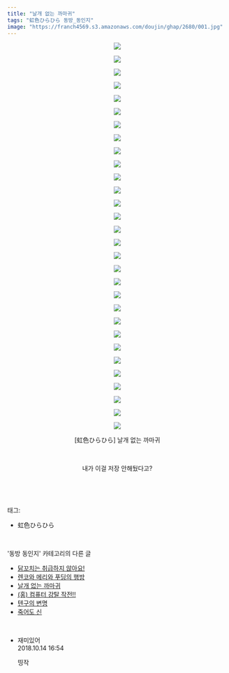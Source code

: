 ```yaml
---
title: "날개 없는 까마귀"
tags: "虹色ひらひら 동방_동인지"
image: "https://franch4569.s3.amazonaws.com/doujin/ghap/2680/001.jpg"
---
```

<div class="article">
<p style="text-align: center; clear: none; float: none;"><img src="{{ site.imgserver2 }}/ghap/2680/001.jpg"/></p>
<p style="text-align: center; clear: none; float: none;"><img src="{{ site.imgserver2 }}/ghap/2680/002.jpg"/></p>
<p style="text-align: center; clear: none; float: none;"><img src="{{ site.imgserver2 }}/ghap/2680/003.jpg"/></p>
<p style="text-align: center; clear: none; float: none;"><img src="{{ site.imgserver2 }}/ghap/2680/004.jpg"/></p>
<p style="text-align: center; clear: none; float: none;"><img src="{{ site.imgserver2 }}/ghap/2680/005.jpg"/></p>
<p style="text-align: center; clear: none; float: none;"><img src="{{ site.imgserver2 }}/ghap/2680/006.jpg"/></p>
<p style="text-align: center; clear: none; float: none;"><img src="{{ site.imgserver2 }}/ghap/2680/007.jpg"/></p>
<p style="text-align: center; clear: none; float: none;"><img src="{{ site.imgserver2 }}/ghap/2680/008.jpg"/></p>
<p style="text-align: center; clear: none; float: none;"><img src="{{ site.imgserver2 }}/ghap/2680/009.jpg"/></p>
<p style="text-align: center; clear: none; float: none;"><img src="{{ site.imgserver2 }}/ghap/2680/010.jpg"/></p>
<p style="text-align: center; clear: none; float: none;"><img src="{{ site.imgserver2 }}/ghap/2680/011.jpg"/></p>
<p style="text-align: center; clear: none; float: none;"><img src="{{ site.imgserver2 }}/ghap/2680/012.jpg"/></p>
<p style="text-align: center; clear: none; float: none;"><img src="{{ site.imgserver2 }}/ghap/2680/013.jpg"/></p>
<p style="text-align: center; clear: none; float: none;"><img src="{{ site.imgserver2 }}/ghap/2680/014.jpg"/></p>
<p style="text-align: center; clear: none; float: none;"><img src="{{ site.imgserver2 }}/ghap/2680/015.jpg"/></p>
<p style="text-align: center; clear: none; float: none;"><img src="{{ site.imgserver2 }}/ghap/2680/016.jpg"/></p>
<p style="text-align: center; clear: none; float: none;"><img src="{{ site.imgserver2 }}/ghap/2680/017.jpg"/></p>
<p style="text-align: center; clear: none; float: none;"><img src="{{ site.imgserver2 }}/ghap/2680/018.jpg"/></p>
<p style="text-align: center; clear: none; float: none;"><img src="{{ site.imgserver2 }}/ghap/2680/019.jpg"/></p>
<p style="text-align: center; clear: none; float: none;"><img src="{{ site.imgserver2 }}/ghap/2680/020.jpg"/></p>
<p style="text-align: center; clear: none; float: none;"><img src="{{ site.imgserver2 }}/ghap/2680/021.jpg"/></p>
<p style="text-align: center; clear: none; float: none;"><img src="{{ site.imgserver2 }}/ghap/2680/022.jpg"/></p>
<p style="text-align: center; clear: none; float: none;"><img src="{{ site.imgserver2 }}/ghap/2680/023.jpg"/></p>
<p style="text-align: center; clear: none; float: none;"><img src="{{ site.imgserver2 }}/ghap/2680/024.jpg"/></p>
<p style="text-align: center; clear: none; float: none;"><img src="{{ site.imgserver2 }}/ghap/2680/025.jpg"/></p>
<p style="text-align: center; clear: none; float: none;"><img src="{{ site.imgserver2 }}/ghap/2680/026.jpg"/></p>
<p style="text-align: center; clear: none; float: none;"><img src="{{ site.imgserver2 }}/ghap/2680/027.jpg"/></p>
<p style="text-align: center; clear: none; float: none;"><img src="{{ site.imgserver2 }}/ghap/2680/028.jpg"/></p>
<p style="text-align: center; clear: none; float: none;"><img src="{{ site.imgserver2 }}/ghap/2680/029.jpg"/></p>
<p style="text-align: center; clear: none; float: none;"><img src="{{ site.imgserver2 }}/ghap/2680/030.jpg"/></p>
<p style="text-align: center; clear: none; float: none;">[虹色ひらひら] 날개 없는 까마귀</p>
<p style="text-align: center; clear: none; float: none;"><br/></p>
<p style="text-align: center; clear: none; float: none;">내가 이걸 저장 안해뒀다고?</p>
<p><br/></p>
</div><br/>
<div class="tagTrail">
<p>태그: </p>
<ul>
<li>虹色ひらひら</li>
</ul>
</div><br/>
<div class="another">
<p>'동방 동인지' 카테고리의 다른 글</p>
<ul>
<li><a href="/ghap_2684">닭꼬치는 취급하지 않아요!</a></li>
<li><a href="/ghap_2683">렌코와 메리와 푸딩의 행방</a></li>
<li><a href="/ghap_2680">날개 없는 까마귀</a></li>
<li><a href="/ghap_2679">(홍) 컴퓨터 강탈 작전!!</a></li>
<li><a href="/ghap_2678">텐구의 변명</a></li>
<li><a href="/ghap_2677">죽어도 신</a></li>
</ul>
</div><br/>
<div class="cb_module cb_fluid">
<div class="cb_wrt cb_profile">
<div class="comment">
<ul>
<li class="cb_thumb_off" id="comment15354860">
<div class="cb_comment_area">
<div class="cb_info_area">
<div class="cb_section">
<span class="cb_nick_name">재미있어</span>
</div>
<div class="cb_section">
<span class="cb_date">2018.10.14 16:54 </span>
</div>
</div>
<div class="cb_dsc_comment">
<p class="cb_dsc">
											띵작
										</p>
</div>
</div></li>
</ul>
</div>
</div><!-- commentList close -->
</div><br/>
